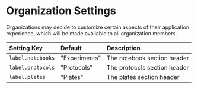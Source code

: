 # Organization Settings

Organizations may decide to customize certain aspects of their application experience, which will be made available to all organization members.

| Setting Key       | Default       | Description                    |
| :---------------- |:------------- |:------------------------------ |
| `label.notebooks` | "Experiments" | The notebook section header    |
| `label.protocols` | "Protocols"   | The protocols section header   |
| `label.plates`    | "Plates"      | The plates section header      |
